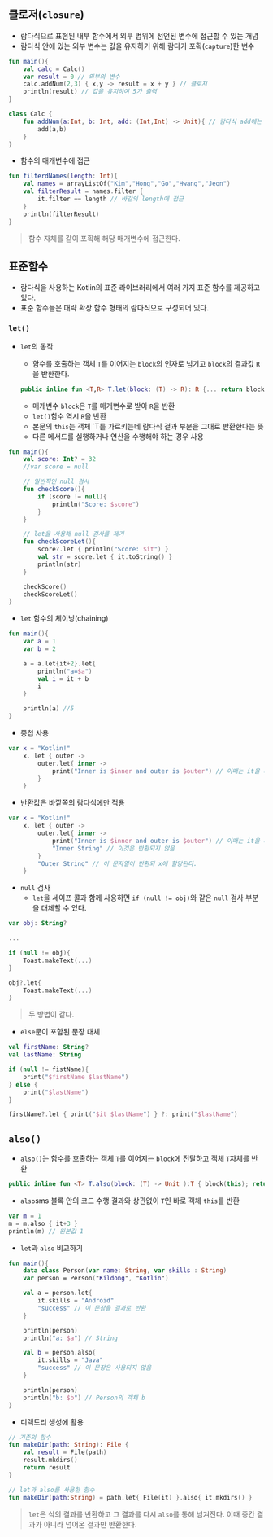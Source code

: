 ## 클로저(`closure`)

* 람다식으로 표현된 내부 함수에서 외부 범위에 선언된 변수에 접근할 수 있는 개념
* 람다식 안에 있는 외부 변수는 값을 유지하기 위해 람다가 포획(`capture`)한 변수

```kotlin
fun main(){
    val calc = Calc()
    var result = 0 // 외부의 변수
    calc.addNum(2,3) { x,y -> result = x + y } // 클로저
    println(result) // 값을 유지하여 5가 출력
}

class Calc {
    fun addNum(a:Int, b: Int, add: (Int,Int) -> Unit){ // 람다식 add에는 반환값 없음
        add(a,b)
    }
}
```

* 함수의 매개변수에 접근

```kotlin
fun filterdNames(length: Int){
    val names = arrayListOf("Kim","Hong","Go","Hwang","Jeon")
    val filterResult = names.filter {
        it.filter == length // 바같의 length에 접근
    }
    println(filterResult)
}
```

> 함수 자체를 같이 포획해 해당 매개변수에 접근한다.

## 표준함수

* 람다식을 사용하는 Kotlin의 표준 라이브러리에서 여러 가지 표준 함수를 제공하고 있다.
* 표준 함수들은 대략 확장 함수 형태의 람다식으로 구성되어 있다.

### `let()`

* `let`의 동작
    * 함수를 호출하는 객체 `T`를 이어지는 `block`의 인자로 넘기고 `block`의 결과값 `R`을 반환한다.

    ```kotlin
    public inline fun <T,R> T.let(block: (T) -> R): R {... return block(this)}
    ```

    * 매개변수 `block`은 `T`를 매개변수로 받아 `R`을 반환
    * `let()`함수 역시 `R`을 반환
    * 본문의 `this`는 객체 `T를 가르키는데 람다식 결과 부분을 그대로 반환한다는 뜻
    * 다른 메서드를 실행하거나 연산을 수행해야 하는 경우 사용

```kotlin
fun main(){
    val score: Int? = 32
    //var score = null

    // 일반적인 null 검사
    fun checkScore(){
        if (score != null){
            println("Score: $score")
        }
    }

    // let을 사용해 null 검사를 제거
    fun checkScoreLet(){
        score?.let { println("Score: $it") }
        val str = score.let { it.toString() }
        println(str)
    }

    checkScore()
    checkScoreLet()
}
```

* `let` 함수의 체이닝(chaining)

```kotlin
fun main(){
    var a = 1
    var b = 2

    a = a.let{it+2}.let{
        println("a=$a")
        val i = it + b
        i
    }

    println(a) //5
}
```

* 중첩 사용

```kotlin
var x = "Kotlin!"
    x. let { outer ->
        outer.let{ inner ->
            print("Inner is $inner and outer is $outer") // 이때는 it을 사용하지 않고 명시적 이름을 사용한다.
        }
    }
```

* 반환값은 바깥쪽의 람다식에만 적용

```kotlin
var x = "Kotlin!"
    x. let { outer ->
        outer.let{ inner ->
            print("Inner is $inner and outer is $outer") // 이때는 it을 사용하지 않고 명시적 이름을 사용한다.
            "Inner String" // 이것은 반환되지 않음
        }
        "Outer String" // 이 문자열이 반환되 x에 할당된다.
    }
```

* `null` 검사
    * `let`을 세이프 콜과 함께 사용하면 `if (null != obj)`와 같은 `null` 검사 부분을 대체할 수 있다.

```kotlin
var obj: String?

...

if (null != obj){
    Toast.makeText(...)
}
```

```kotlin
obj?.let{
    Toast.makeText(...)
}
```
> 두 방법이 같다.

* `else`문이 포함된 문장 대체

```kotlin
val firstName: String?
val lastName: String

if (null != fistName){
    print("$firstName $lastName")
} else {
    print("$lastName")
}
```

```kotlin
firstName?.let { print("$it $lastName") } ?: print("$lastName")
```

## `also()`

* `also()`는 함수를 호출하는 객체 `T`를 이어지는 `block`에 전달하고 객체 `T`자체를 반환

```kotlin
public inline fun <T> T.also(block: (T) -> Unit ):T { block(this); return this}
```

* `also`sms 블록 안의 코드 수행 결과와 상관없이 `T`인 바로 객체 `this`를 반환

```kotlin
var m = 1
m = m.also { it+3 }
println(m) // 원본값 1
```

* `let`과 `also` 비교하기

```kotlin
fun main(){
    data class Person(var name: String, var skills : String)
    var person = Person("Kildong", "Kotlin")

    val a = person.let{
        it.skills = "Android"
        "success" // 이 문장을 결과로 반환
    }

    println(person)
    println("a: $a") // String

    val b = person.also{
        it.skills = "Java"
        "success" // 이 문장은 사용되지 않음
    }

    println(person)
    println("b: $b") // Person의 객체 b
}
```

* 디렉토리 생성에 활용

```kotlin
// 기존의 함수
fun makeDir(path: String): File {
    val result = File(path)
    result.mkdirs()
    return result
}

// let과 also를 사용한 함수
fun makeDir(path:String) = path.let{ File(it) }.also{ it.mkdirs() }
```
> `let`은 식의 결과를 반환하고 그 결과를 다시 `also`를 통해 넘겨진다. 이때 중간 결과가 아니라 넘어온 결과만 반환한다.